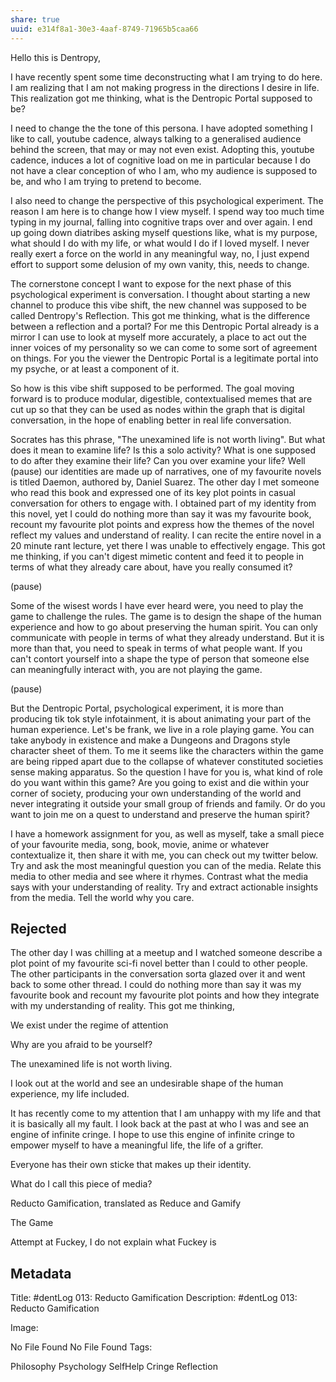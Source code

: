 ```yaml
---
share: true
uuid: e314f8a1-30e3-4aaf-8749-71965b5caa66
---
```


Hello this is Dentropy,   

I have recently spent some time deconstructing what I am trying to do here. I am realizing that I am not making progress in the directions I desire in life. This realization got me thinking, what is the Dentropic Portal supposed to be?

I need to change the the tone of this persona. I have adopted something I like to call, youtube cadence, always talking to a generalised audience behind the screen, that may or may not even exist. Adopting this, youtube cadence, induces a lot of cognitive load on me in particular because I do not have a clear conception of who I am, who my audience is supposed to be, and who I am trying to pretend to become.

I also need to change the perspective of this psychological experiment. The reason I am here is to change how I view myself. I spend way too much time typing in my journal, falling into cognitive traps over and over again. I end up going down diatribes asking myself questions like, what is my purpose, what should I do with my life, or what would I do if I loved myself. I never really exert a force on the world in any meaningful way, no, I just expend effort to support some delusion of my own vanity, this,  needs to change.

The cornerstone concept I want to expose for the next phase of this psychological experiment is conversation. I thought about starting a new channel to produce this vibe shift, the new channel was supposed to be called Dentropy's Reflection. This got me thinking, what is the difference between a reflection and a portal? For me this Dentropic Portal already is a mirror I can use to look at myself more accurately, a place to act out the inner voices of my personality so we can come to some sort of agreement on things. For you the viewer the Dentropic Portal is a legitimate portal into my psyche, or at least a component of it.

So how is this vibe shift supposed to be performed. The goal moving forward is to produce modular, digestible, contextualised memes that are cut up so that they can be used as nodes within the graph that is digital conversation, in the hope of enabling better in real life conversation.

Socrates has this phrase, "The unexamined life is not worth living". But what does it mean to examine life? Is this a solo activity? What is one supposed to do after they examine their life? Can you over examine your life? Well (pause) our identities are made up of narratives, one of my favourite novels is titled Daemon, authored by, Daniel Suarez. The other day I met someone who read this book and expressed one of its key plot points in casual conversation for others to engage with. I obtained part of my identity from this novel, yet I could do nothing more than say it was my favourite book, recount my favourite plot points and express how the themes of the novel reflect my values and understand of reality. I can recite the entire novel in a 20 minute rant lecture, yet there I was unable to effectively engage. This got me thinking, if you can't digest mimetic content and feed it to people in terms of what they already care about, have you really consumed it?

(pause) 

Some of the wisest words I have ever heard were, you need to play the game to challenge the rules. The game is to design the shape of the human experience and how to go about preserving the human spirit. You can only communicate with people in terms of what they already understand. But it is more than that, you need to speak in terms of what people want. If you can't contort yourself into a shape the type of person that someone else can meaningfully interact with, you are not playing the game.

(pause) 

But the Dentropic Portal, psychological experiment, it is more than producing tik tok style infotainment, it is about animating your part of the human experience. Let's be frank, we live in a role playing game. You can take anybody in existence and make a Dungeons and Dragons style character sheet of them. To me it seems like the characters within the game are being ripped apart due to the collapse of whatever constituted societies sense making apparatus. So the question I have for you is, what kind of role do you want within this game? Are you going to exist and die within your corner of society, producing your own understanding of the world and never integrating it outside your small group of friends and family. Or do you want to join me on a quest to understand and preserve the human spirit?

I have a homework assignment for you, as well as myself, take a small piece of your favourite media, song, book, movie, anime or whatever contextualize it, then share it with me, you can check out my twitter below. Try and ask the most meaningful question you can of the media. Relate this media to other media and see where it rhymes. Contrast what the media says with your understanding of reality. Try and extract actionable insights from the media. Tell the world why you care.

## Rejected

The other day I was chilling at a meetup and I watched someone describe a plot point of my favourite sci-fi novel better than I could to other people. The other participants in the conversation sorta glazed over it and went back to some other thread. I could do nothing more than say it was my favourite book and recount my favourite plot points and how they integrate with my understanding of reality. This got me thinking,


We exist under the regime of attention

Why are you afraid to be yourself?

The unexamined life is not worth living.

I look out at the world and see an undesirable shape of the human experience, my life included. 

It has recently come to my attention that I am unhappy with my life and that it is basically all my fault. I look back at the past at who I was and see an engine of infinite cringe. I hope to use this engine of infinite cringe to empower myself to have a meaningful life, the life of a grifter.

Everyone has their own sticke that makes up their identity.

What do I call this piece of media?

Reducto Gamification, translated as Reduce and Gamify

The Game

Attempt at Fuckey, I do not explain what Fuckey is

## Metadata
Title:
#dentLog 013: Reducto Gamification
Description:
#dentLog 013: Reducto Gamification


Image:

No File Found
No File Found
Tags:

Philosophy Psychology SelfHelp Cringe Reflection



